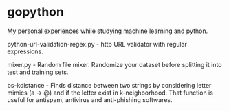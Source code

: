 # gopython

My personal experiences while studying machine learning and python.

python-url-validation-regex.py - http URL validator with regular expressions.

mixer.py - Random file mixer. Randomize your dataset before splitting it into test and training sets.

bs-kdistance - Finds distance between two strings by considering letter mimics (a -> @) and if the letter exist in k-neighborhood. That function is useful for antispam, antivirus and anti-phishing softwares.

